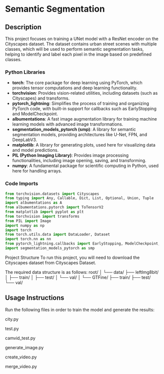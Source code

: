 # Semantic Segmentation

## Description
This project focuses on training a UNet model with a ResNet encoder on the Cityscapes dataset. The dataset contains urban street scenes with multiple classes, which will be used to perform semantic segmentation tasks, helping to identify and label each pixel in the image based on predefined classes.
### Python Libraries

- **torch**: The core package for deep learning using PyTorch, which provides tensor computations and deep learning functionality.
- **torchvision**: Provides vision-related utilities, including datasets (such as Cityscapes) and transforms.
- **pytorch_lightning**: Simplifies the process of training and organizing PyTorch code, with built-in support for callbacks such as EarlyStopping and ModelCheckpoint.
- **albumentations**: A fast image augmentation library for training machine learning models with advanced image transformations.
- **segmentation_models_pytorch (smp)**: A library for semantic segmentation models, providing architectures like U-Net, FPN, and DeepLabV3.
- **matplotlib**: A library for generating plots, used here for visualizing data and model predictions.
- **PIL (Python Imaging Library)**: Provides image processing functionalities, including image opening, saving, and transforming.
- **numpy**: A fundamental package for scientific computing in Python, used here for handling arrays.
### Code Imports

```python
from torchvision.datasets import Cityscapes
from typing import Any, Callable, Dict, List, Optional, Union, Tuple
import albumentations as A
from albumentations.pytorch import ToTensorV2
from matplotlib import pyplot as plt
from torchvision import transforms
from PIL import Image
import numpy as np
import torch
from torch.utils.data import DataLoader, Dataset
import torch.nn as nn
from pytorch_lightning.callbacks import EarlyStopping, ModelCheckpoint, LearningRateMonitor
import segmentation_models_pytorch as smp
```
Project Structure
To run this project, you will need to download the Cityscapes dataset from Cityscapes Dataset.

The required data structure is as follows:
root/
│
└── data/
    ├── leftImg8bit/
    │   ├── train/
    │   ├── test/
    │   └── val/
    │
    └── GTFine/
        ├── train/
        ├── test/
        └── val/
## Usage Instructions
Run the following files in order to train the model and generate the results:

city.py

test.py

camvid_test.py

generate_image.py

create_video.py

merge_video.py

